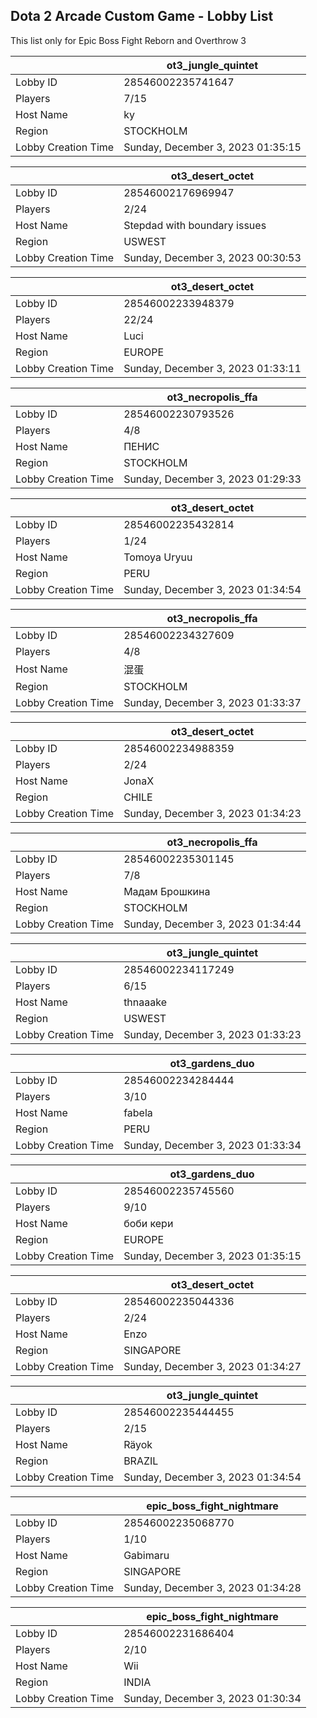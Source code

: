 ## Dota 2 Arcade Custom Game - Lobby List

This list only for Epic Boss Fight Reborn and Overthrow 3

|  | ot3_jungle_quintet |
| ------ | ------ |
| Lobby ID | 28546002235741647 |
| Players | 7/15 |
| Host Name | ky |
| Region | STOCKHOLM |
| Lobby Creation Time | Sunday, December 3, 2023 01:35:15 |


|  | ot3_desert_octet |
| ------ | ------ |
| Lobby ID | 28546002176969947 |
| Players | 2/24 |
| Host Name | Stepdad with boundary issues |
| Region | USWEST |
| Lobby Creation Time | Sunday, December 3, 2023 00:30:53 |


|  | ot3_desert_octet |
| ------ | ------ |
| Lobby ID | 28546002233948379 |
| Players | 22/24 |
| Host Name | Luci |
| Region | EUROPE |
| Lobby Creation Time | Sunday, December 3, 2023 01:33:11 |


|  | ot3_necropolis_ffa |
| ------ | ------ |
| Lobby ID | 28546002230793526 |
| Players | 4/8 |
| Host Name | ПЕНИС |
| Region | STOCKHOLM |
| Lobby Creation Time | Sunday, December 3, 2023 01:29:33 |


|  | ot3_desert_octet |
| ------ | ------ |
| Lobby ID | 28546002235432814 |
| Players | 1/24 |
| Host Name | Tomoya Uryuu |
| Region | PERU |
| Lobby Creation Time | Sunday, December 3, 2023 01:34:54 |


|  | ot3_necropolis_ffa |
| ------ | ------ |
| Lobby ID | 28546002234327609 |
| Players | 4/8 |
| Host Name | 混蛋 |
| Region | STOCKHOLM |
| Lobby Creation Time | Sunday, December 3, 2023 01:33:37 |


|  | ot3_desert_octet |
| ------ | ------ |
| Lobby ID | 28546002234988359 |
| Players | 2/24 |
| Host Name | JonaX |
| Region | CHILE |
| Lobby Creation Time | Sunday, December 3, 2023 01:34:23 |


|  | ot3_necropolis_ffa |
| ------ | ------ |
| Lobby ID | 28546002235301145 |
| Players | 7/8 |
| Host Name | Мадам Брошкина |
| Region | STOCKHOLM |
| Lobby Creation Time | Sunday, December 3, 2023 01:34:44 |


|  | ot3_jungle_quintet |
| ------ | ------ |
| Lobby ID | 28546002234117249 |
| Players | 6/15 |
| Host Name | thnaaake |
| Region | USWEST |
| Lobby Creation Time | Sunday, December 3, 2023 01:33:23 |


|  | ot3_gardens_duo |
| ------ | ------ |
| Lobby ID | 28546002234284444 |
| Players | 3/10 |
| Host Name | fabela |
| Region | PERU |
| Lobby Creation Time | Sunday, December 3, 2023 01:33:34 |


|  | ot3_gardens_duo |
| ------ | ------ |
| Lobby ID | 28546002235745560 |
| Players | 9/10 |
| Host Name | боби кери |
| Region | EUROPE |
| Lobby Creation Time | Sunday, December 3, 2023 01:35:15 |


|  | ot3_desert_octet |
| ------ | ------ |
| Lobby ID | 28546002235044336 |
| Players | 2/24 |
| Host Name | Enzo |
| Region | SINGAPORE |
| Lobby Creation Time | Sunday, December 3, 2023 01:34:27 |


|  | ot3_jungle_quintet |
| ------ | ------ |
| Lobby ID | 28546002235444455 |
| Players | 2/15 |
| Host Name | Räyok |
| Region | BRAZIL |
| Lobby Creation Time | Sunday, December 3, 2023 01:34:54 |


|  | epic_boss_fight_nightmare |
| ------ | ------ |
| Lobby ID | 28546002235068770 |
| Players | 1/10 |
| Host Name | Gabimaru |
| Region | SINGAPORE |
| Lobby Creation Time | Sunday, December 3, 2023 01:34:28 |


|  | epic_boss_fight_nightmare |
| ------ | ------ |
| Lobby ID | 28546002231686404 |
| Players | 2/10 |
| Host Name | Wii |
| Region | INDIA |
| Lobby Creation Time | Sunday, December 3, 2023 01:30:34 |


